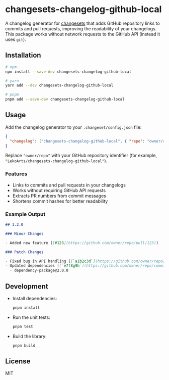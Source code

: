 # changesets-changelog-github-local

A changelog generator for [changesets](https://github.com/changesets/changesets) that adds GitHub repository links to commits and pull requests, improving the readability of your changelogs. This package works without network requests to the GitHub API (instead it uses `git`).

## Installation

```bash
# npm
npm install --save-dev changesets-changelog-github-local
```

```bash
# yarn
yarn add --dev changesets-changelog-github-local
```

```bash
# pnpm
pnpm add --save-dev changesets-changelog-github-local
```

## Usage

Add the changelog generator to your `.changeset/config.json` file:

```json
{
  "changelog": ["changesets-changelog-github-local", { "repo": "owner/repo" }]
}
```

Replace `"owner/repo"` with your GitHub repository identifier (for example, `"LekoArts/changesets-changelog-github-local"`).

### Features

- Links to commits and pull requests in your changelogs
- Works without requiring GitHub API requests
- Extracts PR numbers from commit messages
- Shortens commit hashes for better readability

### Example Output

```markdown
## 1.2.0

### Minor Changes

- Added new feature ([#123](https://github.com/owner/repo/pull/123))

### Patch Changes

- Fixed bug in API handling ([`a1b2c3d`](https://github.com/owner/repo/commit/a1b2c3d4e5f6...))
- Updated dependencies [[`e7f8g9h`](https://github.com/owner/repo/commit/e7f8g9h...)]:
  - dependency-package@2.0.0
```

## Development

- Install dependencies:

  ```bash
  pnpm install
  ```

- Run the unit tests:

  ```bash
  pnpm test
  ```

- Build the library:

  ```bash
  pnpm build
  ```

## License

MIT
